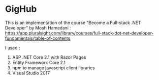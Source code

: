 # GigHub
This is an implementation of the course "Become a Full-stack .NET Developer" by Mosh Hamedani : https://app.pluralsight.com/library/courses/full-stack-dot-net-developer-fundamentals/table-of-contents

I used :
1. ASP .NET Core 2.1 with Razor Pages
2. Entity Framework Core 2.1
3. npm to manage javascript client libraries
4. Visual Studio 2017
